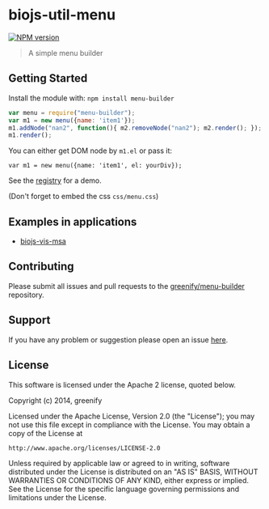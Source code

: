 # biojs-util-menu

[![NPM version](http://img.shields.io/npm/v/menu-builder.svg)](https://www.npmjs.org/package/menu-builder)

> A simple menu builder

## Getting Started
Install the module with: `npm install menu-builder`

```javascript
var menu = require("menu-builder");
var m1 = new menu({name: 'item1'});
m1.addNode("nan2", function(){ m2.removeNode("nan2"); m2.render(); });
m1.render();
```

You can either get DOM node by `m1.el` or pass it:

```
var m1 = new menu({name: 'item1', el: yourDiv});
```

See the [registry](http://registry.biojs.net/client/#/detail/menu-builder) for a demo.

(Don't forget to embed the css `css/menu.css`)

## Examples in applications

* [biojs-vis-msa](https://github.com/greenify/biojs-vis-msa/tree/master/src/menu/views)

## Contributing

Please submit all issues and pull requests to the [greenify/menu-builder](http://github.com/greenify/menu-builder) repository.

## Support
If you have any problem or suggestion please open an issue [here](https://github.com/greenify/menu-builder/issues).

## License 


This software is licensed under the Apache 2 license, quoted below.

Copyright (c) 2014, greenify

Licensed under the Apache License, Version 2.0 (the "License"); you may not
use this file except in compliance with the License. You may obtain a copy of
the License at

    http://www.apache.org/licenses/LICENSE-2.0

Unless required by applicable law or agreed to in writing, software
distributed under the License is distributed on an "AS IS" BASIS, WITHOUT
WARRANTIES OR CONDITIONS OF ANY KIND, either express or implied. See the
License for the specific language governing permissions and limitations under
the License.
